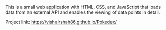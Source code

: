This is a small web application with HTML, CSS, and JavaScript that loads data from an external API and enables the viewing of data points in detail.

Project link: https://vishalrshah86.github.io/Pokedex/
